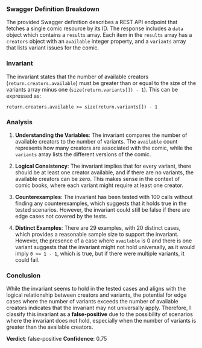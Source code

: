 ### Swagger Definition Breakdown
The provided Swagger definition describes a REST API endpoint that fetches a single comic resource by its ID. The response includes a `data` object which contains a `results` array. Each item in the `results` array has a `creators` object with an `available` integer property, and a `variants` array that lists variant issues for the comic.

### Invariant
The invariant states that the number of available creators (`return.creators.available`) must be greater than or equal to the size of the variants array minus one (`size(return.variants[]) - 1`). This can be expressed as:

`return.creators.available >= size(return.variants[]) - 1`

### Analysis
1. **Understanding the Variables**: The invariant compares the number of available creators to the number of variants. The `available` count represents how many creators are associated with the comic, while the `variants` array lists the different versions of the comic.

2. **Logical Consistency**: The invariant implies that for every variant, there should be at least one creator available, and if there are no variants, the available creators can be zero. This makes sense in the context of comic books, where each variant might require at least one creator.

3. **Counterexamples**: The invariant has been tested with 100 calls without finding any counterexamples, which suggests that it holds true in the tested scenarios. However, the invariant could still be false if there are edge cases not covered by the tests.

4. **Distinct Examples**: There are 29 examples, with 20 distinct cases, which provides a reasonable sample size to support the invariant. However, the presence of a case where `available` is 0 and there is one variant suggests that the invariant might not hold universally, as it would imply `0 >= 1 - 1`, which is true, but if there were multiple variants, it could fail.

### Conclusion
While the invariant seems to hold in the tested cases and aligns with the logical relationship between creators and variants, the potential for edge cases where the number of variants exceeds the number of available creators indicates that the invariant may not universally apply. Therefore, I classify this invariant as a **false-positive** due to the possibility of scenarios where the invariant does not hold, especially when the number of variants is greater than the available creators.

**Verdict**: false-positive
**Confidence**: 0.75
